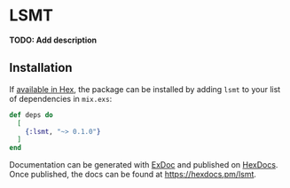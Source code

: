 # LSMT

**TODO: Add description**

## Installation

If [available in Hex](https://hex.pm/docs/publish), the package can be installed
by adding `lsmt` to your list of dependencies in `mix.exs`:

```elixir
def deps do
  [
    {:lsmt, "~> 0.1.0"}
  ]
end
```

Documentation can be generated with [ExDoc](https://github.com/elixir-lang/ex_doc)
and published on [HexDocs](https://hexdocs.pm). Once published, the docs can
be found at <https://hexdocs.pm/lsmt>.

